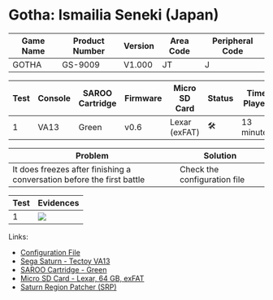 # Gotha: Ismailia Seneki (Japan)

| Game Name | Product Number | Version | Area Code | Peripheral Code |
| --------- | -------------- | ------- | --------- | --------------- |
| GOTHA     | GS-9009        | V1.000  | JT        | J               |

| Test | Console | SAROO Cartridge | Firmware | Micro SD Card | Status              | Time Played |
| ---- | ------- | --------------- | -------- | ------------- | ------------------- | ----------- |
| 1    | VA13    | Green           | v0.6     | Lexar (exFAT) | :hammer_and_wrench: | 13 minutes  |

| Problem                                                                | Solution                     |
| ---------------------------------------------------------------------- | ---------------------------- |
| It does freezes after finishing a conversation before the first battle | Check the configuration file |

| Test | Evidences                                                                                        |
| ---- | ------------------------------------------------------------------------------------------------ |
| 1    | [![](https://img.youtube.com/vi/bOjnu1jbtpY/0.jpg)](https://www.youtube.com/watch?v=bOjnu1jbtpY) |

Links:

- [Configuration File](https://github.com/williamdsw/saroo-configuration-list/blob/master/Regions/Retails/Japan/GS-9009/README.md)
- [Sega Saturn - Tectoy VA13](../../../Info/Consoles/VA13/README.md)
- [SAROO Cartridge - Green](../../../Info/Cartridges/RetroGameParadiseStore/1.32F/README.md)
- [Micro SD Card - Lexar, 64 GB, exFAT](../../../../Info/SdCards/Lexar/64GB/exfat/README.md)
- [Saturn Region Patcher (SRP)](https://segaxtreme.net/resources/saturn-region-patcher.81/download)
